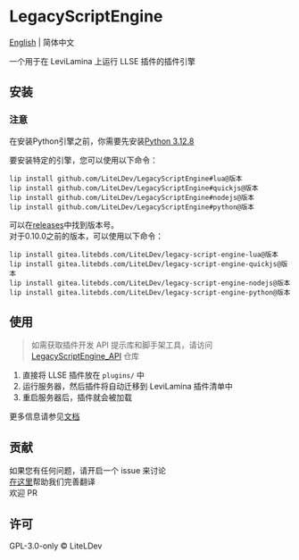 # LegacyScriptEngine

[English](README.md) | 简体中文

一个用于在 LeviLamina 上运行 LLSE 插件的插件引擎

## 安装

### 注意

在安装Python引擎之前，你需要先安装[Python 3.12.8](https://www.python.org/downloads/release/python-3128/)

要安装特定的引擎，您可以使用以下命令：

```shell
lip install github.com/LiteLDev/LegacyScriptEngine#lua@版本
lip install github.com/LiteLDev/LegacyScriptEngine#quickjs@版本
lip install github.com/LiteLDev/LegacyScriptEngine#nodejs@版本
lip install github.com/LiteLDev/LegacyScriptEngine#python@版本
```

可以在[releases](https://github.com/LiteLDev/LegacyScriptEngine/releases)中找到版本号。  
对于0.10.0之前的版本，可以使用以下命令：

```shell
lip install gitea.litebds.com/LiteLDev/legacy-script-engine-lua@版本
lip install gitea.litebds.com/LiteLDev/legacy-script-engine-quickjs@版本
lip install gitea.litebds.com/LiteLDev/legacy-script-engine-nodejs@版本
lip install gitea.litebds.com/LiteLDev/legacy-script-engine-python@版本
```

## 使用

> 如需获取插件开发 API 提示库和脚手架工具，请访问 [LegacyScriptEngine_API](https://github.com/LiteLDev/LegacyScriptEngine_API) 仓库

1. 直接将 LLSE 插件放在 `plugins/` 中
2. 运行服务器，然后插件将自动迁移到 LeviLamina 插件清单中
3. 重启服务器后，插件就会被加载

更多信息请参见[文档](https://lse.levimc.org)

## 贡献

如果您有任何问题，请开启一个 issue 来讨论  
[在这里](https://crowdin.com/project/legacyscriptengine)帮助我们完善翻译  
欢迎 PR

## 许可

GPL-3.0-only © LiteLDev
